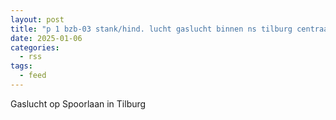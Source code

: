 ```yaml
---
layout: post
title: "p 1 bzb-03 stank/hind. lucht gaslucht binnen ns tilburg centraal spoorlaan tilburg 209432"
date: 2025-01-06
categories: 
  - rss
tags: 
  - feed
---
```


Gaslucht op Spoorlaan in Tilburg
